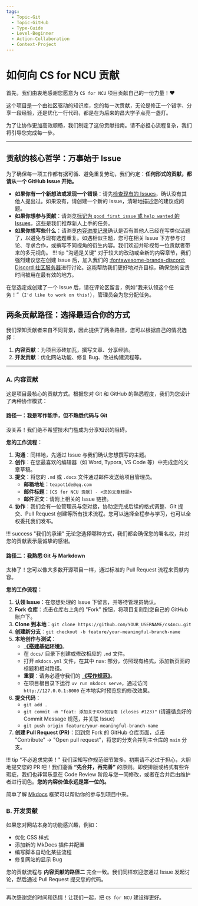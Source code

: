 ```yaml
---
tags:
  - Topic-Git
  - Topic-GitHub
  - Type-Guide
  - Level-Beginner
  - Action-Collaboration
  - Context-Project
---
```


# 如何向 CS for NCU 贡献

首先，我们由衷地感谢您愿意为 `CS for NCU` 项目贡献自己的一份力量！❤️

这个项目是一个由社区驱动的知识库，您的每一次贡献，无论是修正一个错字、分享一段经验，还是优化一行代码，都是在为后来的昌大学子点亮一盏灯。

为了让协作更加高效顺畅，我们制定了这份贡献指南。请不必担心流程复杂，我们将引导您完成每一步。

---

## 贡献的核心哲学：万事始于 Issue

为了确保每一项工作都有据可循、避免重复劳动，我们约定：**任何形式的贡献，都请从一个 GitHub Issue 开始。**

-   **如果你有一个新想法或发现一个错误**：请先[检查现有的 Issues](https://github.com/ncuscc/cs4ncu/issues)，确认没有其他人提出过。如果没有，请创建一个新的 Issue，清晰地描述您的建议或问题。
-   **如果你想参与贡献**：请浏览[标记为 `good first issue` 或 `help wanted` 的 Issues](https://github.com/ncuscc/cs4ncu/issues?q=is%3Aissue+is%3Aopen+label%3A%22good+first+issue%22%2C%22help+wanted%22)，这些是我们推荐新人上手的任务。
-   **如果你想写些什么**：请浏览[内容进度记录](https://github.com/NCUSCC/cs4ncu/issues/8)确认是否有其他人已经在写类似话题了，以避免与现有选题重复。如遇相似主题，您可在相关 Issue 下方参与讨论、寻求合作，或撰写不同视角的衍生内容。我们欢迎并珍视每一位贡献者带来的多元视角。
!!! tip "沟通是关键"
    对于较大的改动或全新的内容章节，我们强烈建议您在创建 Issue 后，加入我们的 [:fontawesome-brands-discord: Discord 社区服务器](https://discord.gg/Rux6DHRStP)进行讨论。这能帮助我们更好地对齐目标，确保您的宝贵时间被用在最有效的地方。

在您选定或创建了一个 Issue 后，请在评论区留言，例如“我来认领这个任务！”（`I'd like to work on this!`），管理员会为您分配任务。

## 两条贡献路径：选择最适合你的方式

我们深知贡献者来自不同背景，因此提供了两条路径，您可以根据自己的情况选择：

1.  **内容贡献**：为项目添砖加瓦，撰写文章、分享经验。
2.  **开发贡献**：优化网站功能、修复 Bug、改进构建流程等。

---

### A. 内容贡献

这是项目最核心的贡献方式。根据您对 Git 和 GitHub 的熟悉程度，我们为您设计了两种协作模式：

#### 路径一：我是写作能手，但不熟悉代码与 Git

没关系！我们绝不希望技术门槛成为分享知识的阻碍。

**您的工作流程：**

1.  **沟通**：同样地，先通过 Issue 与我们确认您想撰写的主题。
2.  **创作**：在您最喜欢的编辑器（如 Word, Typora, VS Code 等）中完成您的文章草稿。
3.  **提交**：将您的 `.md` 或 `.docx` 文件通过邮件发送给项目管理员。
    -   **邮箱地址**：`teapot1de@qq.com`
    -   **邮件标题**：`[CS for NCU 贡献] - <您的文章标题>`
    -   **邮件正文**：请附上相关的 Issue 链接。
4.  **协作**：我们会有一位管理员与您对接，协助您完成后续的格式调整、Git 提交、Pull Request 创建等所有技术流程。您可以选择全程参与学习，也可以全权委托我们发布。

!!! success "我们的承诺"
    无论您选择哪种方式，我们都会确保您的署名权，并对您的贡献表示最诚挚的感谢。

#### 路径二：我熟悉 Git 与 Markdown

太棒了！您可以像大多数开源项目一样，通过标准的 Pull Request 流程来贡献内容。

**您的工作流程：**

1.  **认领 Issue**：在您想处理的 Issue 下留言，并等待管理员确认。
2.  **Fork 仓库**：点击仓库右上角的 "Fork" 按钮，将项目复刻到您自己的 GitHub 账户下。
3.  **Clone 到本地**：`git clone https://github.com/YOUR_USERNAME/cs4ncu.git`
4.  **创建新分支**：`git checkout -b feature/your-meaningful-branch-name`
5.  **本地创作与测试**：
    -   **[《搭建基础环境》](./development-setup.md)**。  
    -   在 `docs/` 目录下创建或修改相应的 `.md` 文件。
    -   打开 `mkdocs.yml` 文件，在其中 nav: 部分，仿照现有格式，添加新页面的标题和相对路径。
    -   **重要**：请务必遵守我们的 **[《写作规范》](./writing-guide.md)**。
    -   在项目根目录下运行 `uv run mkdocs serve`，通过访问 `http://127.0.0.1:8000` 在本地实时预览您的修改效果。
6.  **提交代码**：
    -   `git add .`
    -   `git commit -m "feat: 添加关于XXX的指南 (closes #123)"` (请遵循良好的 Commit Message 规范，并关联 Issue)
    -   `git push origin feature/your-meaningful-branch-name`
7.  **创建 Pull Request (PR)**：回到您 Fork 的 GitHub 仓库页面，点击 "Contribute" -> "Open pull request"，将您的分支合并到主仓库的 `main` 分支。

!!! tip "不必追求完美！"
    我们深知写作规范细节繁多。初期请不必过于担心，大胆地提交您的 PR 吧！我们遵循 **“先合并，再完善”** 的原则。即使排版或格式有些许瑕疵，我们也非常乐意在 Code Review 阶段与您一同修改，或者在合并后由维护者进行润色。**您的内容价值永远是第一位的。**

简单了解 [Mkdocs](https://www.mkdocs.org/) 框架可以帮助你的参与到项目中来。

### B. 开发贡献

如果您对网站本身的功能感兴趣，例如：

-   优化 CSS 样式
-   添加新的 MkDocs 插件并配置
-   编写脚本自动化某些流程
-   修复网站的显示 Bug

您的贡献流程与 **内容贡献的路径二** 完全一致。我们同样欢迎您通过 Issue 发起讨论，然后通过 Pull Request 提交您的代码。

---

再次感谢您的时间和热情！让我们一起，把 `CS for NCU` 建设得更好。
